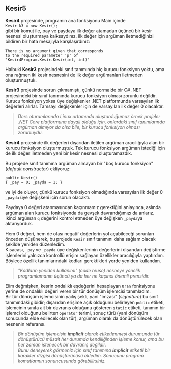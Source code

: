 ﻿## Kesir5
**Kesir4** projesinde, programın ana fonksiyonu
Main içinde<br>
`Kesir k3 = new Kesir();`<br>
gibi bir komut ile, pay ve paydaya ilk değer
atamadan üçüncü bir kesir nesnesi
oluşturmaya kalksaydınız,
ilk değer için argüman iletmediğinizi
bildiren bir hata mesajıyla karşılaşırdınız:
```
There is no argument given that corresponds
to the required parameter 'p' of
'Kesir4Program.Kesir.Kesir(int, int)'
```
Halbuki **Kesir3** projesindeki sınıf tanımında
hiç kurucu fonksiyon yoktu, ama ona rağmen
iki kesir nesnesini de ilk değer argümanları
iletmeden oluşturmuştuk.

**Kesir3** projesinde sorun çıkmamıştı,
çünkü normalde bir C# .NET projesindeki
bir sınıf tanımında kurucu fonksiyon
olması zorunlu değildir.
Kurucu fonksiyon yoksa üye değişkenler
.NET platformunda varsayılan ilk değerleri
alırlar. Tamsayı değişkenler için de
varsayılan ilk değer 0 olacaktır.
> *Ders oturumlarında Linux ortamında 
oluşturduğumuz örnek projeler
.NET Core platformuna dayalı olduğu için, 
onlardaki sınıf tanımlarında
argüman almıyor da olsa bile,
bir kurucu fonksiyon olması zorunluydu.*

**Kesir4** projesinde ilk değerleri
dışarıdan iletilen argüman aracılığıyla
alan bir kurucu fonksiyon oluşturmuştuk.
Tek kurucu fonksiyon argüman istediği
için de ilk değer iletmeden yeni bir
kesir nesnesi oluşturamazdık.

Bu projede sınıf tanımına argüman almayan
bir "boş kurucu fonksiyon" (*default constructor*)
ekliyoruz:
```
public Kesir()
{ _pay = 0; _payda = 1; }
```
ve iyi de oluyor, çünkü kurucu fonksiyon
olmadığında varsayılan ilk değer 0
`_payda` üye değişkeni için sorun olacaktı.

Paydaya 0 değeri atanmasından kaçınmamız
gerektiğini anlayınca, aslında argüman
alan kurucu fonksiyonda da gevşek davrandığımızı
da anlarız. İkinci argüman `q` değerini
kontrol etmeden üye değişken `_payda`ya
aktarıyorduk.

Hem 0 değeri, hem de olası negatif değerlerin
yol açabileceği sorunları önceden düşünerek,
bu projede `Kesir` sınıf tanımını daha sağlam
olacak şekilde yeniden düzenledim.<br>
Kısacası, `_pay` ve `_payda`
üye değişkenlerinin değerlerini
dışarıdan değiştirme işlemlerini
yalnızca kontrollü erişim sağlayan
özellikler aracılığıyla yaptırdım.
Böylece özellik tanımlarındaki kodları
gerektikleri yerde yeniden kullandım.
> *"Kodların yeniden kullanımı"
  (code reuse) nesneye yönelik
  programlamanın üçüncü ya da
  her ne kaçıncı
  önemli prensidir.*

Elim değmişken, kesrin ondalıklı eşdeğerini
hesaplayan `Oran` fonksiyonu yerine de
ondalıklı değeri veren bir tür dönüşüm
işlemcisi tanımladım.<br>
Bir tür dönüşüm işlemcisinin yaılış şekli,
yani "imzası" (*signature*) bu sınıf
tanımındaki gibidir; dışarıdan erişime
açık olduğunu belirleyen `public` etiketi,
işlemcinin sınıfa ait bir davranış
olduğunu gösteren `static` etiketi,
tanımın bir işlemci olduğunu belirten
`operator` terimi,
sonuç türü (yani dönüşüm sonucunda elde
edilecek olan tür),
argüman olarak da dönüştürülecek olan
nesnenin referansı.
> *Bir dönüşüm işlemcisin **implicit**
  olarak etiketlenmesi durumunda
  tür dönüştürücü müsait her durumda
  kendiliğinden işleme konur,
  ama bu her zaman istenecek
  bir davranış değildir.<br>
  Bunu deneyerek görmeniz için
  sınıf tanımına **implicit** etiketli
  bir karakter dizgisi dönüştürücüsü
  ekledim. Sonucunu program komutlarının
  sonuncusunda görebilirsiniz.*